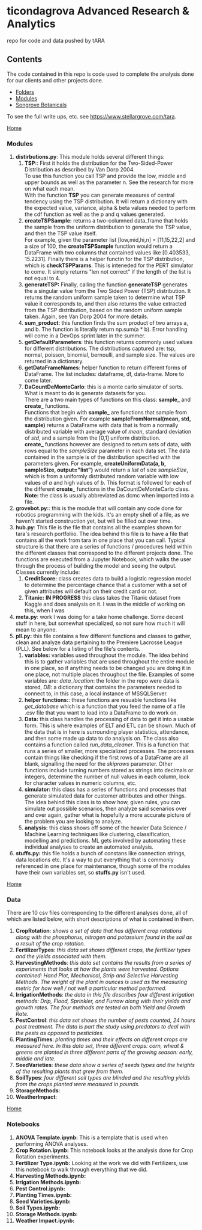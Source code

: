 # ticondagrova Advanced Research & Analytics
repo for code and data pushed by tARA

## Contents
The code contained in this repo is code used to complete the analysis done for our clients and other projects done.

 - [Folders](#folders) 
 - [Modules](#modules)
 - [Songrove Botanicals](#songrove-botanicals)


To see the full write ups, etc. see https://www.stellargrove.com/tara.  

[Home](#ticondagrova-advanced-research--analytics)

### Modules
1. **distirbutions.py**: This module holds several different things:
    1. **TSP:**: First it holds the distribution for the Two-Sided-Power Distribution as described by Van Dorp 2004.  
    To use this function you call TSP and provide the low, middle and upper bounds as well as the parameter n.  See the research for more on what each mean.  
    With the function **TSP** you can generate measures of central tendency using the TSP distribution.  It will return a dictionary with the expected value, variance, alpha & beta values needed to perform the cdf function as well as the p and q values generated.      
    2. **createTSPSample:** returns a two-columned data_frame that holds the sample from the uniform distribution to generate the TSP value, and then the TSP value itself.  
        For example, given the parameter list [low,mid,hi,n] = [11,15,22,2] and a size of 100, the **createTSPSample** function would return a DataFrame with two columns that contained values like [0.403533, 15.2231].  Finally there is a helper functin for the TSP distribution, which is **checkTSPParams**.  This is inteneded for the PERT simulator to come.  It simply returns "len not correct" if the length of the list is not equal to 4.
    3. **generateTSP:** Finally, calling the function **generateTSP** generates the a singular value from the Two Sided Power (TSP) distribution. It returns the random uniform sample taken to determine what TSP value it corresponds to, and then also returns the value extracted from the TSP distribution, based on the random uniform sample taken.  Again, see Van Dorp 2004 for more details. 
    2. **sum_product**: this function finds the sum product of two arrays a, and b.  The function is literally return np.sum(a * b).  Error handling will come in a DevOps sprint later in the summer.
    3. **getDefaultParameters**: this function returns commonly used values for different distributions.  The distributions captured are: tsp, normal, poisson, binomial, bernoulli, and sample size.  The values are returned in a dictionary.
    4. **getDataFrameNames**: helper function to return different forms of DataFrame.  The list includes: dataframe, df, data-frame.  More to come later.
    5. **DaCountDeMonteCarlo**:  this is a monte carlo simulator of sorts.  What is meant to do is generate datasets for you.  
    There are a two main types of functions on this class: **sample_** and **create_** functions.  
    Functions that begin with **sample_** are functions that sample from the distribution given.  For example **sampleFromNormal(mean, std, sample)** returns a DataFrame with data that is from a normally distributed variable with average value of *mean*, standard deviation of *std*, and a sample from the [0,1] uniform distribution.  
    **create_** functions however are designed to return sets of data, with rows equal to the *sampleSize* parameter in each data set.  The data contained in the sample is of the distribution specified with the parameters given.  For example, **createUniformData(a, b, sampleSize, output="list")** would return a *list* of size *sampleSize*, which is from a uniformly distributed random variable with low values of *a* and high values of *b*.  This format is followed for each of the different **create_** functions in the DaCountDeMonteCarlo class.  **Note:** the class is usually abbreviated as dcmc when imported into a file.
2. **grovebot.py:**: this is the module that will contain any code done for robotics programming with the kids.  It's an empty shell of a file, as we haven't started construction yet, but will be filled out over time.
3. **hub.py**:  This file is the file that contains all the examples shown for tara's research portfoliio.  The idea behind this file is to have a file that contains all the work from tara in one place that you can call.  Typical structure is that there are a series of functions / procedures held within the different classes that correspond to the different projects done.  The functions are executed from a Jupyter Notebook, which walks the user through the process of building the model and seeing the output.  Classes currently include:
    1. **CreditScore:** class creates data to build a logistic regression model to determine the percentage chance that a customer with a set of given attributes will default on their credit card or not.
    2. **Titanic:** **IN PROGRESS**  this class takes the Titanic dataset from Kaggle and does analysis on it.  I was in the middle of working on this, when I was 
4. **meta.py**: work I was doing for a take home challenge. Some decent stuff in here, but somewhat specialized, so not sure how much it will mean to anyone.
5. **pll.py:** this file contains a few different functions and classes to gather, clean and analyze data pertaining to the Premiere Lacrosse League (PLL).  See below for a listing of the file's contents.
    1. **variables:** variables used throughout the module.  The idea behind this is to gather variables that are used throughout the entire module in one place, so if anything needs to be changed you are doing it in one place, not multiple places throughout the file.  Examples of some variables are: *data_location*: the folder in the repo were data is stored, *DB*: a dictionary that contains the parameters needed to connect to, in this case, a local instance of MSSQLServer.
    2. **helper functions:**: these functions are resuable functions like *get_database* which is a function that you feed the name of a file .csv file that you want to load into a DataFrame to do work on.
    3. **Data:** this class handles the processing of data to get it into a usable form.  This is where examples of ELT and ETL can be shown.  Much of the data that is in here is surrounding player statistics, attendance, and then some made up data to do analysis on.  The class also contains a function called *run_data_cleaner*.  This is a function that runs a series of smaller, more specialized processes.  The processes contain things like checking if the first rows of a DataFrame are all blank, signalling the need for the *skiprows* parameter.  Other functions include turning numbers stored as strings into decimals or integers, determine the number of null values in each column, look for character values in numeric columns, etc.
    4. **simulator:** this class has a series of functions and processes that generate simulated data for customer attributes and other things.  The idea behind this class is to show how, given rules, you can simulate out possible scenarios, then analyze said scenarios over and over again, gather what is hopefully a more accurate picture of the problem you are looking to analyze.
    5. **analysis:** this class shows off some of the heavier Data Science / Machine Learning techniques like clustering, classification, modelling and predictions.  ML gets involved by automating these individual analyses to create an automated analysis.
6. **stuffs.py:**  this file holds a bunch of constans like connection strings, data locations etc. It's a way to put everything that is commonly referenced in one place for maintenance, though some of the modules have their own variables set, so **stuffs.py** isn't used.


[Home](#ticondagrova-advanced-research--analytics)
### Data
There are 10 csv files corresponding to the different analyses done, all of which are listed below, with short descriptions of what is contained in them.
 1. **CropRotation**: *shows a set of data that has different crop rotations along with the phosphorus, nitrogen and potassium found in the soil as a result of the crop rotation.*
 2. **FertilizerTypes**: *this data set shows different crops, the fertilizer types and the yields associated with them.*
 3. **HarvestingMethods**: *this data set contains the results from a series of experiments that looks at how the plants were harvested.  Options contained: Hand Plot, Mechanical, Strip and Selective Harvesting Methods.  The weight of the plant in ounces is used as the measuring metric for how well / not well a particular method performed.*
 4. **IrrigationMethods**: *the data in this file describes four different irrigation methods: Drip, Flood, Sprinkler, and Furrow along with their yields and growth rates. The four methods are tested on both Yield and Growth Rate.*
 5. **PestControl**: *this data set shows the number of pests counted, 24 hours post treatment. The data is part the study using predators to deal with the pests as opposed to pesticides.*
 6. **PlantingTimes**: *planting times and their effects on different crops are measured here.  In this data set, three different crops: corn, wheat & greens are planted in three different parts of the growing season: early, middle and late.*
 7. **SeedVarieties**: *these data show a series of seeds types and the heights of the resulting plants that grew from them.*
 8. **SoilTypes**: *four different soil types are blinded and the resulting yields from the crops planted were measured in pounds.*
 9. **StorageMethods**:
10. **WeatherImpact**:

[Home](#ticondagrova-advanced-research--analytics)
### Notebooks
1. **ANOVA Template.ipynb:** This is a template that is used when performing ANOVA analyses.
2. **Crop Rotation.ipynb:** This notebook looks at the analysis done for Crop Rotation experiments.
3. **Fertilizer Type.ipynb:** Looking at the work we did with Fertilizers, use this notebook to walk through everything that we did.   
4. **Harvesting Methods.ipynb:** 
5. **Irrigation Methods.ipynb:**
6. **Pest Control.ipynb:**
7. **Planting Times.ipynb:**
8. **Seed Varieties.ipynb:**
9. **Soil Types.ipynb:**
10. **Storage Methods.ipynb:**
11. **Weather Impact.ipynb:**


